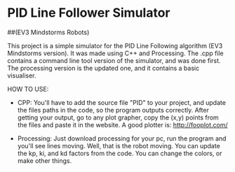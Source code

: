 # PID Line Follower Simulator
##(EV3 Mindstorms Robots)

This project is a simple simulator for the PID Line Following algorithm (EV3 Mindstorms version).
It was made using C++ and Processing. 
The .cpp file contains a command line tool version of the simulator, and was done first. 
The processing version is the updated one, and it contains a basic visualiser.

HOW TO USE:

- CPP: 
  You'll have to add the source file "PID" to your project, and update the files paths in the code,
  so the program outputs correctly.
  After getting your output, go to any plot grapher, copy the (x,y) points from the files and paste
  it in the website. A good plotter is: http://fooplot.com/

- Processing: 
  Just download processing for your pc, run the program and you'll see lines moving. Well, that is
  the robot moving. You can update the kp, ki, and kd factors from the code. You can change the
  colors, or make other things. 
